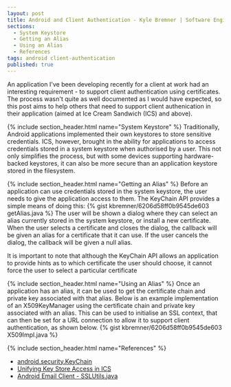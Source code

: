 ```yaml
---
layout: post
title: Android and Client Authentication - Kyle Bremner | Software Engineer
sections: 
  - System Keystore
  - Getting an Alias
  - Using an Alias
  - References
tags: android client-authentication
published: true
---
```


An application I've been developing recently for a client at work had an interesting requirement - to support client authentication using certificates. The process wasn't quite as well documented as I would have expected, so this post aims to help others that need to support client authenication in their application (aimed at Ice Cream Sandwich (ICS) and above).

{% include section_header.html name="System Keystore" %}
Traditionally, Android applications implemented their own keystores to store sensitive credentials. ICS, however, brought in the ability for applications to access credentials stored in a system keystore when authorised by a user. This not only simplifies the process, but with some devices supporting hardware-backed keystores, it can also be more secure than an application keystore stored in the filesystem.

{% include section_header.html name="Getting an Alias" %}
Before an application can use credentials stored in the system keystore, the user needs to give the application access to them. The KeyChain API provides a simple means of doing this:
{% gist kbremner/6206d58ff0b9545de603 getAlias.java %}
The user will be shown a dialog where they can select an alias currently stored in the system keystore, or install a new certificate. When the user selects a certificate and closes the dialog, the callback will be given an alias for a certificate that it can use. If the user cancels the dialog, the callback will be given a null alias.

<div class="alert alert-warning">
It is important to note that although the KeyChain API allows an application to provide hints as to which certificate the user should choose, it cannot force the user to select a particular certificate
</div>

{% include section_header.html name="Using an Alias" %}
Once an application has an alias, it can be used to get the certificate chain and private key associated with that alias. Below is an example implementation of an X509KeyManager using the certificate chain and private key associated with an alias. This can be used to initialise an SSL context, that can then be set for a URL connection to allow it to support client authentication, as shown below.
{% gist kbremner/6206d58ff0b9545de603 X509Impl.java %}

{% include section_header.html name="References" %}
* [android.security.KeyChain](https://developer.android.com/reference/android/security/KeyChain.html)
* [Unifying Key Store Access in ICS](http://android-developers.blogspot.co.uk/2012/03/unifying-key-store-access-in-ics.html)
* [Android Email Client - SSLUtils.java](https://github.com/android/platform_packages_apps_email/blob/master/emailcommon/src/com/android/emailcommon/utility/SSLUtils.java)
